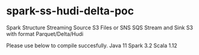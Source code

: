 # spark-ss-hudi-delta-poc
Spark Structure Streaming Source S3 Files or SNS SQS Stream and Sink S3 with format Parquet/Delta/Hudi

Please use below to compile succesfully.
Java 11
Spark 3.2
Scala 1.12
